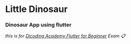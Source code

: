 # Little Dinosaur
### Dinosaur App using flutter
*this is for [Dicoding Academy Flutter for Beginner](https://www.dicoding.com/academies/159) Exam :clipboard:*
